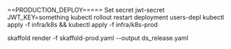 ==PRODUCTION_DEPLOY=====
Set secret jwt-secret JWT_KEY=something
kubectl rollout restart deployment users-depl
kubectl apply -f infra/k8s && kubectl apply -f infra/k8s-prod

skaffold render -f skaffold-prod.yaml --output ds_release.yaml
